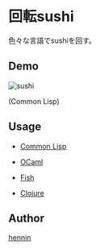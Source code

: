 回転sushi
=========

色々な言語でsushiを回す。


## Demo

![sushi](https://github.com/henninltn/sushi/blob/master/sushi.gif)

(Common Lisp)


## Usage
- [Common Lisp](https://github.com/henninltn/sushi/blob/master/common-lisp/README.md)

- [OCaml](https://github.com/henninltn/sushi/blob/master/ocaml/README.md)

- [Fish](https://github.com/henninltn/sushi/blob/master/fish/README.md)

- [Clojure](https://github.com/henninltn/sushi/blob/master/clojure/README.md)


## Author

[hennin](https://github.com/henninltn)

